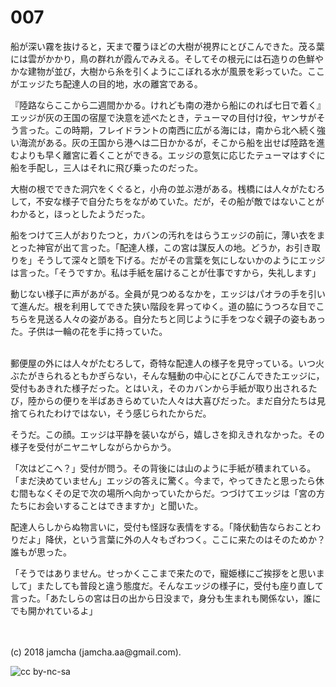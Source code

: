 # 007

船が深い霧を抜けると，天まで覆うほどの大樹が視界にとびこんできた。茂る葉には雲がかかり，鳥の群れが霞んでみえる。そしてその根元には石造りの色鮮やかな建物が並び，大樹から糸を引くようにこぼれる水が風景を彩っていた。ここがエッジたち配達人の目的地，水の離宮である。  

『陸路ならここから二週間かかる。けれども南の港から船にのれば七日で着く』エッジが灰の王国の宿屋で決意を述べたとき，テューマの目付け役，ヤンサがそう言った。この時期，フレイドラントの南西に広がる海には，南から北へ続く強い海流がある。灰の王国から港へは二日かかるが，そこから船を出せば陸路を進むよりも早く離宮に着くことができる。エッジの意気に応じたテューマはすぐに船を手配し，三人はそれに飛び乗ったのだった。  

大樹の根でできた洞穴をくぐると，小舟の並ぶ港がある。桟橋には人々がたむろして，不安な様子で自分たちをながめていた。だが，その船が敵ではないことがわかると，ほっとしたようだった。  

船をつけて三人がおりたつと，カバンの汚れをはらうエッジの前に，薄い衣をまとった神官が出て言った。「配達人様，この宮は謀反人の地。どうか，お引き取りを」そうして深々と頭を下げる。だがその言葉を気にしないかのようにエッジは言った。「そうですか。私は手紙を届けることが仕事ですから，失礼します」  

動じない様子に声があがる。全員が見つめるなかを，エッジはパオラの手を引いて進んだ。根を利用してできた狭い階段を昇ってゆく。道の脇にうつろな目でこちらを見送る人々の姿がある。自分たちと同じように手をつなぐ親子の姿もあった。子供は一輪の花を手に持っていた。  

<br>  
郵便屋の外には人々がたむろして，奇特な配達人の様子を見守っている。いつ火ぶたがきられるともかぎらない，そんな騒動の中心にとびこんできたエッジに，受付もあきれた様子だった。とはいえ，そのカバンから手紙が取り出されるたび，陸からの便りを半ばあきらめていた人々は大喜びだった。まだ自分たちは見捨てられたわけではない，そう感じられたからだ。  

そうだ。この顔。エッジは平静を装いながら，嬉しさを抑えきれなかった。その様子を受付がニヤニヤしながらからかう。  

「次はどこへ？」受付が問う。その背後には山のように手紙が積まれている。「まだ決めていません」エッジの答えに驚く。今まで，やってきたと思ったら休む間もなくその足で次の場所へ向かっていたからだ。つづけてエッジは「宮の方たちにお会いすることはできますか」と聞いた。  

配達人らしからぬ物言いに，受付も怪訝な表情をする。「降伏勧告ならおことわりだよ」降伏，という言葉に外の人々もざわつく。ここに来たのはそのためか？誰もが思った。  

「そうではありません。せっかくここまで来たので，寵姫様にご挨拶をと思いまして」またしても普段と違う態度だ。そんなエッジの様子に，受付も座り直して言った。「あたしらの宮は日の出から日没まで，身分も生まれも関係ない，誰にでも開かれているよ」  

<br>  
<br>  
(c) 2018 jamcha (jamcha.aa@gmail.com).  

![cc by-nc-sa](http://i.creativecommons.org/l/by-nc-sa/4.0/88x31.png)
